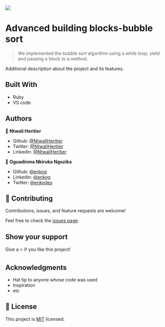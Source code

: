 ![](https://img.shields.io/badge/Microverse-blueviolet)

# Advanced building blocks-bubble sort

> We implemented the bubble sort algorithm using a while loop, yield and passing a block to a method.

Additional description about the project and its features.

## Built With

- Ruby
- VS code


## Authors

👤 **Ntwali Heritier**

- Github: [@NtwaliHeritier](https://github.com/NtwaliHeritier)
- Twitter: [@NtwaliHeritier](https://twitter.com/NtwaliHeritier)
- Linkedin: [@NtwaliHeritier](https://linkedin.com/in/ntwali-heritier-9950001a2)


👤 **Oguadinma Nkiruka Ngozika**

- Github: [@enkog](https://github.com/enkog)
- Linkedin: [@enkog](https://www.linkedin.com/in/enkog/)
- Twitter: [@enkodes](https://twitter.com/enkodes)


## 🤝 Contributing

Contributions, issues, and feature requests are welcome!

Feel free to check the [issues page](issues/).

## Show your support

Give a ⭐️ if you like this project!

## Acknowledgments

- Hat tip to anyone whose code was used
- Inspiration
- etc

## 📝 License

This project is [MIT](lic.url) licensed.